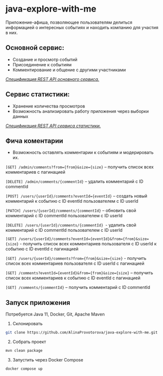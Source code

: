# java-explore-with-me
Приложение-афиша, позволяющее пользователям делиться информацией о интересных событиях и находить компанию для участия в них.

## Основной сервис:
- Создание и просмотр событий
- Присоединение к событиям
- Комментирование и общение с другими участниками

[*Спецификация REST API основного сервиса.*](ewm-main-service-spec.json)


## Сервис статистики:
- Хранение количества просмотров
- Возможность анализировать работу приложения через выборки данных

[*Спецификация REST API сервиса статистики.*](ewm-stats-service-spec.json)

## Фича коментарии
- Возможность оставлять комментарии к событиям и модерировать их.

`[GET] /admin/comments?from={from}&size={size}` – получить список всех комментариев с пагинацией

`[DELETE] /admin/comments/{commentId}` – удалить комментарий с ID commentId

`[POST] /users/{userId}/comments?eventId={eventId}` – создать новый комментарий к событию c ID eventId пользователем c ID userId

`[PATCH] /users/{userId}/comments/{commentId}` – обновить свой комментарий c ID commentId пользователем c ID userId

`[DELETE] /users/{userId}/comments/{commentId} `- удалить свой комментарий c ID commentId пользователем c ID userId

`[GET] /users/{userId}/comments?eventId={eventId}&from={from}&size={size}` - получить список всех комментариев пользователя c ID userId к событию c ID eventId с пагинацией

`[GET] /users/{userId}/comments?from={from}&size={size}` - получить список всех комментариев пользователя c ID userId с пагинацией

`[GET] /comments?eventId={eventId}&from={from}&size={size}` – получить список всех комментариев к событию c ID eventId с пагинацией

`[GET] /comments/{commentId}` – получить комментарий c ID commentId

## Запуск приложения
Потребуется Java 11, Docker, Git, Apache Maven

1. Склонировать
```bash
git clone https://github.com/AlinaProvotorova/java-explore-with-me.git
```
2. Собрать проект
```bash
mvn clean package
```
3. Запустить через Docker Compose
```bash
docker compose up
```
